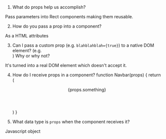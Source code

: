 1. What do props help us accomplish?

Pass parameters into Rect components making them reusable.

2. How do you pass a prop into a component?

As a HTML attributes

3. Can I pass a custom prop (e.g. `blahblahblah={true}`) to a native
   DOM element? (e.g. <div blahblahblah={true}>) Why or why not?

It's turned into a real DOM element which doesn't accept it.


4. How do I receive props in a component?
function Navbar(props) {
    return (
        <header>
            {props.something}
        </header>
    )
}


5. What data type is `props` when the component receives it?

Javascript object